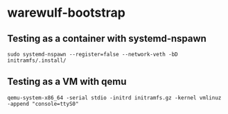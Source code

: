 # warewulf-bootstrap

## Testing as a container with systemd-nspawn 

```
sudo systemd-nspawn --register=false --network-veth -bD initramfs/.install/
```

## Testing as a VM with qemu

```
qemu-system-x86_64 -serial stdio -initrd initramfs.gz -kernel vmlinuz -append "console=ttyS0"
```
